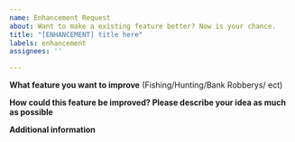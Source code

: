```yaml
---
name: Enhancement Request
about: Want to make a existing feature better? Now is your chance.
title: "[ENHANCEMENT] title here"
labels: enhancement
assignees: ''

---
```


**What feature you want to improve**
(Fishing/Hunting/Bank Robberys/ ect)

**How could this feature be improved? Please describe your idea as much as possible**

**Additional information**
